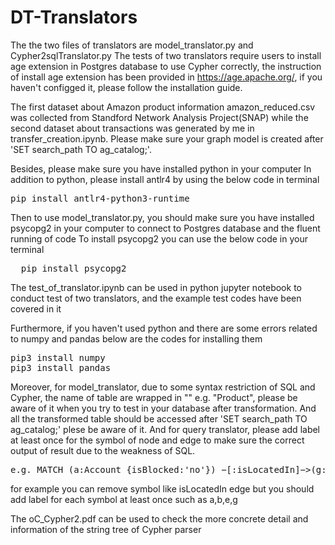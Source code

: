 # DT-Translators
The the two files of translators are model_translator.py and Cypher2sqlTranslator.py
The tests of two translators require users to install age extension in Postgres database to use Cypher correctly, the instruction of install age extension has been provided in https://age.apache.org/, if you haven't configged it, please follow the installation guide. 

The first dataset about Amazon product information amazon_reduced.csv was collected from Standford Network Analysis Project(SNAP) while the second dataset about transactions was generated by me in transfer_creation.ipynb. Please make sure your graph model is created after 'SET search_path TO ag_catalog;'. 

Besides, please make sure you have installed python in your computer
In addition to python, please install antlr4 by using the below code in terminal
<pre>
pip install antlr4-python3-runtime
</pre>
Then to use model_translator.py, you should make sure you have installed psycopg2 in your computer to connect to Postgres database and the fluent running of code
To install psycopg2 you can use the below code in your terminal
<pre>
  pip install psycopg2
</pre>

The test_of_translator.ipynb can be used in python jupyter notebook to conduct test of two translators, and the example test codes have been covered in it

Furthermore, if you haven't used python and there are some errors related to numpy and pandas below are the codes for installing them
<pre>
pip3 install numpy
pip3 install pandas
</pre>
Moreover, for model_translator, due to some syntax restriction of SQL and Cypher, the name of table are wrapped in "" e.g. "Product", please be aware of it when you try to test in your database after transformation. And all the transformed table should be accessed after 'SET search_path TO ag_catalog;' plese be aware of it.
And for query translator, please add label at least once for the symbol of node and edge to make sure the correct output of result due to the weakness of SQL.
<pre>
e.g. MATCH (a:Account {isBlocked:'no'}) −[:isLocatedIn]−>(g:City {name:'Ankh−Morpork'}) <−[:isLocatedIn]−(b:Account {isBlocked:'yes'}), p = (a)−[e:Transfer*2]−>(b) WHERE e.amount> 100 RETURN a.owner, b.owner LIMIT 10
</pre>

for example you can remove symbol like isLocatedIn edge but you should add label for each symbol at least once such as a,b,e,g

The oC_Cypher2.pdf can be used to check the more concrete detail and information of the string tree of Cypher parser

 
